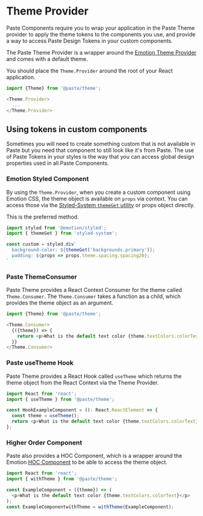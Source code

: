 <!-- STORY -->

# Theme Provider

Paste Components require you to wrap your application in the Paste Theme provider to apply the theme tokens to the components you use, and provide a way to access Paste Design Tokens in your custom components.

The Paste Theme Provider is a wrapper around the [Emotion Theme Provider](https://emotion.sh/docs/emotion-theming) and comes with a default theme.

You should place the `Theme.Provider` around the root of your React application.

```js
import {Theme} from '@paste/theme';

<Theme.Provider>
  ...
</Theme.Provider>
```

## Using tokens in custom components

Sometimes you will need to create something custom that is not available in Paste but you need that component to still look like it's from Paste. The use of Paste Tokens in your styles is the way that you can access global design properties used in all Paste Components.

### Emotion Styled Component

By using the `Theme.Provider`, when you create a custom component using Emotion CSS, the theme object is available on `props` via context. You can access those via the [Styled-System `themeGet` utility](https://styled-system.com/api#themeget) or props object directly.

This is the preferred method.

```js
import styled from '@emotion/styled';
import { themeGet } from 'styled-system';

const custom = styled.div`
  background-color: ${themeGet('backgrounds.primary')};
  padding: ${props => props.theme.spacing.spacing20};
`
```

### Paste ThemeConsumer

Paste Theme provides a React Context Consumer for the theme called `Theme.Consumer`. The `Theme.Consumer` takes a function as a child, which provides the theme object as an argument.

```js
import {Theme} from '@paste/theme';

<Theme.Consumer>
  {({theme}) => {
    return <p>What is the default text color {theme.textColors.colorText}</p>;
  }}
</Theme.Consumer>
```

### Paste useTheme Hook

Paste Theme provides a React Hook called `useTheme` which returns the theme object from the React Context via the Theme Provider.

```js
import React from 'react';
import { useTheme } from '@paste/theme';

const HookExampleComponent = (): React.ReactElement => {
  const theme = useTheme();
  return <p>What is the default text color {theme.textColors.colorText}</p>;
};
```

### Higher Order Component

Paste also provides a HOC Component, which is a wrapper around the Emotion [HOC Component](https://emotion.sh/docs/emotion-theming#withthemecomponent-reactcomponenttype-reactcomponenttype) to be able to access the theme object.

```js
import React from 'react';
import { withTheme } from '@paste/theme';

const ExampleComponent = ({theme}) => (
  <p>What is the default text color {theme.textColors.colorText}</p>
);
const ExampleComponentwithTheme = withTheme(ExampleComponent);
```
